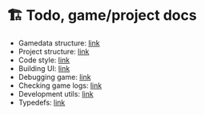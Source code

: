 # 🏗️ Todo, game/project docs

- Gamedata structure: [link](GAMEDATA_STRUCTURE.md)
- Project structure: [link](PROJECT_STRUCTURE.md)
- Code style: [link](CODESTYLE.md)
- Building UI: [link](BUILDING_UI.md)
- Debugging game: [link](DEBUGGING_GAME.md)
- Checking game logs: [link](CHECKING_GAME_LOGS.md)
- ️Development utils: [link](UTILS.md)
- Typedefs: [link](TYPEDEFS.md)
